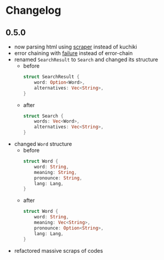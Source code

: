 # Changelog

## 0.5.0

- now parsing html using [scraper](https://docs.rs/scraper) instead of kuchiki
- error chaining with [failure](https://docs.rs/failure) instead of error-chain
- renamed `SearchResult` to `Search` and changed its structure
    - before
        ```rust
        struct SearchResult {
            word: Option<Word>,
            alternatives: Vec<String>,
        }
        ```
    - after
        ```rust
        struct Search {
            words: Vec<Word>,
            alternatives: Vec<String>,
        }
        ```
- changed `Word` structure
    - before
        ```rust
        struct Word {
            word: String,
            meaning: String,
            pronounce: String,
            lang: Lang,
        }
        ```
    - after
        ```rust
        struct Word {
            word: String,
            meaning: Vec<String>,
            pronounce: Option<String>,
            lang: Lang,
        }
        ```
- refactored massive scraps of codes
